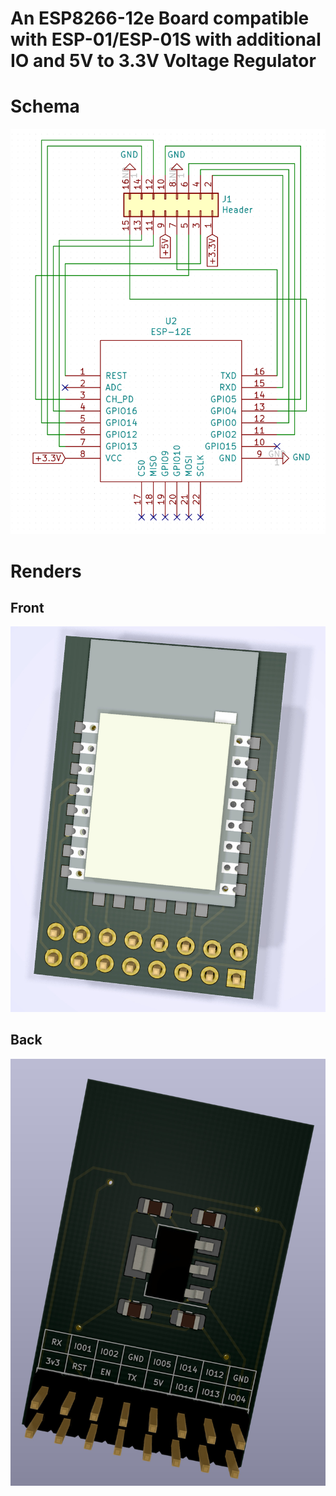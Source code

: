 # An ESP8266-12e Board compatible with ESP-01/ESP-01S with additional IO and 5V to 3.3V Voltage Regulator

# Schema

![Schematic](schema.png)

# Renders

## Front

![Front](render-front.jpg)

## Back

![Back](render-back.jpg)
